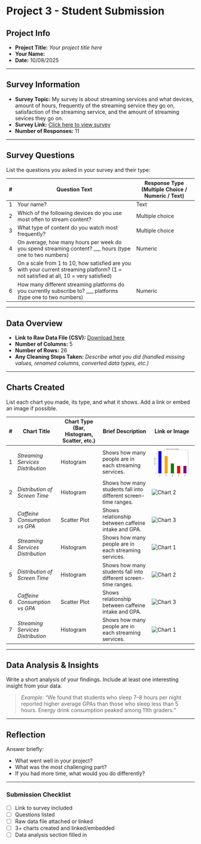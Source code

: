 # Project 3 -  Student Submission

## Project Info
- **Project Title:** _Your project title here_
- **Your Name:**
- **Date:** 10/08/2025

---

## Survey Information
- **Survey Topic:** My survey is about streaming services and what devices, amount of hours, frequently of the streaming service they go on, satisfaction of the streaming service, and the amount of streaming sevices they go on.
- **Survey Link:** [Click here to view survey](https://docs.google.com/forms/d/1I42bcyZIuZbXKUykX20CxfEDr_9rBh6pLJVtu-BLHvQ/edit)
- **Number of Responses:** 11

---

## Survey Questions
List the questions you asked in your survey and their type:

| # | Question Text | Response Type (Multiple Choice / Numeric / Text) |
|---|---------------|-------------------------------------------------|
| 1 | Your name?| Text
| 2 | Which of the following devices do you use most often to stream content?| Multiple choice
| 3 | What type of content do you watch most frequently?| Multiple choice
| 4 | On average, how many hours per week do you spend streaming content? ___ hours (type one to two numbers)| Numeric
| 5 | On a scale from 1 to 10, how satisfied are you with your current streaming platform? (1 = not satisfied at all, 10 = very satisfied)| 
| 6 | How many different streaming platforms do you currently subscribe to? ___ platforms (type one to two numbers)| Numeric



---

## Data Overview
- **Link to Raw Data File (CSV):** [Download here](ef2.csv)
- **Number of Columns:** 5
- **Number of Rows:** 26
- **Any Cleaning Steps Taken:** _Describe what you did (handled missing values, renamed columns, converted data types, etc.)_

---

## Charts Created
List each chart you made, its type, and what it shows. Add a link or embed an image if possible.

| # | Chart Title | Chart Type (Bar, Histogram, Scatter, etc.) | Brief Description | Link or Image |
|---|-------------|-------------------------------------------|-------------------|---------------|
| 1 | _Streaming Services Distribution_ | Histogram | Shows how many people are in each streaming services. | ![Chart 1](Figure_1.png) |
| 2 | _Distribution of Screen Time_ | Histogram | Shows how many students fall into different screen-time ranges. | ![Chart 2](chart2.png) |
| 3 | _Caffeine Consumption vs GPA_ | Scatter Plot | Shows relationship between caffeine intake and GPA. | ![Chart 3](chart3.png) |
| 4 | _Streaming Services Distribution_ | Histogram | Shows how many people are in each streaming services. | ![Chart 1](c:\Users\efoster930\Figure_7.png) |
| 5 | _Distribution of Screen Time_ | Histogram | Shows how many students fall into different screen-time ranges. | ![Chart 2](chart2.png) |
| 6 | _Caffeine Consumption vs GPA_ | Scatter Plot | Shows relationship between caffeine intake and GPA. | ![Chart 3](chart3.png) |
| 7 | _Streaming Services Distribution_ | Histogram | Shows how many people are in each streaming services. | ![Chart 1](c:\Users\efoster930\Figure_7.png) |


---

## Data Analysis & Insights
Write a short analysis of your findings. Include at least one interesting insight from your data.

> _Example:_ “We found that students who sleep 7–8 hours per night reported higher average GPAs than those who sleep less than 5 hours. Energy drink consumption peaked among 11th graders.”

---

## Reflection
Answer briefly:
- What went well in your project?
- What was the most challenging part?
- If you had more time, what would you do differently?

---

### Submission Checklist
- [ ] Link to survey included
- [ ] Questions listed
- [ ] Raw data file attached or linked
- [ ] 3+ charts created and linked/embedded
- [ ] Data analysis section filled in